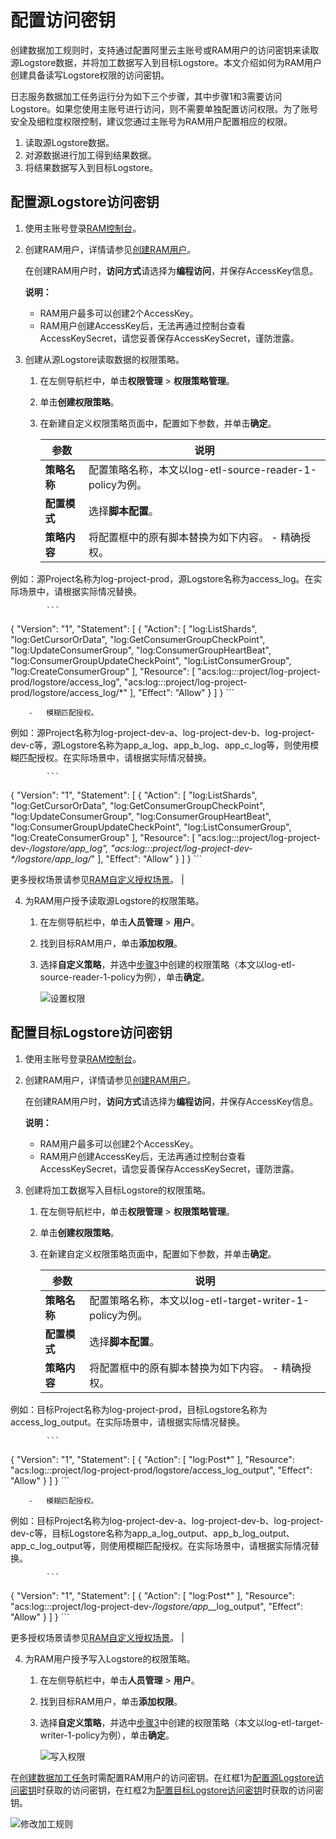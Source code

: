 # 配置访问密钥

创建数据加工规则时，支持通过配置阿里云主账号或RAM用户的访问密钥来读取源Logstore数据，并将加工数据写入到目标Logstore。本文介绍如何为RAM用户创建具备读写Logstore权限的访问密钥。

日志服务数据加工任务运行分为如下三个步骤，其中步骤1和3需要访问Logstore。如果您使用主账号进行访问，则不需要单独配置访问权限。为了账号安全及细粒度权限控制，建议您通过主账号为RAM用户配置相应的权限。

1.  读取源Logstore数据。
2.  对源数据进行加工得到结果数据。
3.  将结果数据写入到目标Logstore。

## 配置源Logstore访问密钥

1.  使用主账号登录[RAM控制台](https://ram.console.aliyun.com/)。

2.  创建RAM用户，详情请参见[创建RAM用户](/intl.zh-CN/开发指南/访问控制RAM/创建RAM用户及授权.md)。

    在创建RAM用户时，**访问方式**请选择为**编程访问**，并保存AccessKey信息。

    **说明：**

    -   RAM用户最多可以创建2个AccessKey。
    -   RAM用户创建AccessKey后，无法再通过控制台查看AccessKeySecret，请您妥善保存AccessKeySecret，谨防泄露。
3.  创建从源Logstore读取数据的权限策略。

    1.  在左侧导航栏中，单击**权限管理** \> **权限策略管理**。

    2.  单击**创建权限策略**。

    3.  在新建自定义权限策略页面中，配置如下参数，并单击**确定**。

        |参数|说明|
        |--|--|
        |**策略名称**|配置策略名称，本文以log-etl-source-reader-1-policy为例。|
        |**配置模式**|选择**脚本配置**。|
        |**策略内容**|将配置框中的原有脚本替换为如下内容。         -   精确授权。

例如：源Project名称为log-project-prod，源Logstore名称为access\_log。在实际场景中，请根据实际情况替换。

            ```
{
  "Version": "1",
  "Statement": [
    {
      "Action": [
        "log:ListShards",
        "log:GetCursorOrData",
        "log:GetConsumerGroupCheckPoint",
        "log:UpdateConsumerGroup",
        "log:ConsumerGroupHeartBeat",
        "log:ConsumerGroupUpdateCheckPoint",
        "log:ListConsumerGroup",
        "log:CreateConsumerGroup"
      ],
      "Resource": [
        "acs:log:*:*:project/log-project-prod/logstore/access_log",
        "acs:log:*:*:project/log-project-prod/logstore/access_log/*"
      ],
      "Effect": "Allow"
    }
  ]
}
            ```

        -   模糊匹配授权。

例如：源Project名称为log-project-dev-a、log-project-dev-b、log-project-dev-c等，源Logstore名称为app\_a\_log、app\_b\_log、app\_c\_log等，则使用模糊匹配授权。在实际场景中，请根据实际情况替换。

            ```
{
  "Version": "1",
  "Statement": [
    {
      "Action": [
        "log:ListShards",
        "log:GetCursorOrData",
        "log:GetConsumerGroupCheckPoint",
        "log:UpdateConsumerGroup",
        "log:ConsumerGroupHeartBeat",
        "log:ConsumerGroupUpdateCheckPoint",
        "log:ListConsumerGroup",
        "log:CreateConsumerGroup"
      ],
      "Resource": [
        "acs:log:*:*:project/log-project-dev-*/logstore/app_*_log",
    "acs:log:*:*:project/log-project-dev-*/logstore/app_*_log/*"
      ],
      "Effect": "Allow"
    }
  ]
}
            ```

更多授权场景请参见[RAM自定义授权场景](/intl.zh-CN/开发指南/访问控制RAM/RAM自定义授权场景.md)。 |

4.  为RAM用户授予读取源Logstore的权限策略。

    1.  在左侧导航栏中，单击**人员管理** \> **用户**。

    2.  找到目标RAM用户，单击**添加权限**。

    3.  选择**自定义策略**，并选中[步骤3](#step_6nl_j25_k2h)中创建的权限策略（本文以log-etl-source-reader-1-policy为例），单击**确定**。

        ![设置权限](https://static-aliyun-doc.oss-cn-hangzhou.aliyuncs.com/assets/img/zh-CN/9943749951/p58754.png)


## 配置目标Logstore访问密钥

1.  使用主账号登录[RAM控制台](https://ram.console.aliyun.com/)。

2.  创建RAM用户，详情请参见[创建RAM用户](/intl.zh-CN/开发指南/访问控制RAM/创建RAM用户及授权.md)。

    在创建RAM用户时，**访问方式**请选择为**编程访问**，并保存AccessKey信息。

    **说明：**

    -   RAM用户最多可以创建2个AccessKey。
    -   RAM用户创建AccessKey后，无法再通过控制台查看AccessKeySecret，请您妥善保存AccessKeySecret，谨防泄露。
3.  创建将加工数据写入目标Logstore的权限策略。

    1.  在左侧导航栏中，单击**权限管理** \> **权限策略管理**。

    2.  单击**创建权限策略**。

    3.  在新建自定义权限策略页面中，配置如下参数，并单击**确定**。

        |参数|说明|
        |--|--|
        |**策略名称**|配置策略名称，本文以log-etl-target-writer-1-policy为例。|
        |**配置模式**|选择**脚本配置**。|
        |**策略内容**|将配置框中的原有脚本替换为如下内容。         -   精确授权。

例如：目标Project名称为log-project-prod，目标Logstore名称为access\_log\_output。在实际场景中，请根据实际情况替换。

            ```
{
  "Version": "1",
  "Statement": [
    {
      "Action": [
        "log:Post*"
      ],
       "Resource": "acs:log:*:*:project/log-project-prod/logstore/access_log_output",
      "Effect": "Allow"
    }
  ]
}
            ```

        -   模糊匹配授权。

例如：目标Project名称为log-project-dev-a、log-project-dev-b、log-project-dev-c等，目标Logstore名称为app\_a\_log\_output、app\_b\_log\_output、app\_c\_log\_output等，则使用模糊匹配授权。在实际场景中，请根据实际情况替换。

            ```
{
  "Version": "1",
  "Statement": [
    {
      "Action": [
        "log:Post*"
      ],
       "Resource": "acs:log:*:*:project/log-project-dev-*/logstore/app_*_log_output",
      "Effect": "Allow"
    }
  ]
}
            ```

更多授权场景请参见[RAM自定义授权场景](/intl.zh-CN/开发指南/访问控制RAM/RAM自定义授权场景.md)。 |

4.  为RAM用户授予写入Logstore的权限策略。

    1.  在左侧导航栏中，单击**人员管理** \> **用户**。

    2.  找到目标RAM用户，单击**添加权限**。

    3.  选择**自定义策略**，并选中[步骤3](#step_bqu_zxr_ag0)中创建的权限策略（本文以log-etl-target-writer-1-policy为例），单击**确定**。

        ![写入权限](https://static-aliyun-doc.oss-cn-hangzhou.aliyuncs.com/assets/img/zh-CN/9943749951/p107689.png)


在[创建数据加工任务](/intl.zh-CN/数据加工/创建数据加工规则.md)时需配置RAM用户的访问密钥。在红框1为[配置源Logstore访问密钥](#section_bp1_fos_oep)时获取的访问密钥，在红框2为[配置目标Logstore访问密钥](#section_6rs_1c4_9h8)时获取的访问密钥。

![修改加工规则](https://static-aliyun-doc.oss-cn-hangzhou.aliyuncs.com/assets/img/zh-CN/9943749951/p58759.png)

